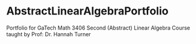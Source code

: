 # AbstractLinearAlgebraPortfolio
Portfolio for GaTech Math 3406 Second (Abstract) Linear Algebra Course taught by Prof: Dr. Hannah Turner
